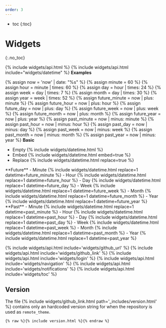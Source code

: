 ```yaml
---
order: 3
---
```


- toc
{:toc}

# Widgets
{:.no_toc}

{% include widgets/api.html %}
{% include widgets/api.html include="widgets/datetime" %}
**Examples**

{% assign now = 'now' | date: "%s" %}
{% assign minute = 60 %}
{% assign hour = minute | times: 60 %}
{% assign day = hour | times: 24 %}
{% assign week = day | times: 7 %}
{% assign month = day | times: 30 %}
{% assign year = week | times: 52 %}
{% assign future_minute = now | plus: minute %}
{% assign future_hour = now | plus: hour %}
{% assign future_day = now | plus: day %}
{% assign future_week = now | plus: week %}
{% assign future_month = now | plus: month %}
{% assign future_year = now | plus: year %}
{% assign past_minute = now | minus: minute %}
{% assign past_hour = now | minus: hour %}
{% assign past_day = now | minus: day %}
{% assign past_week = now | minus: week %}
{% assign past_month = now | minus: month %}
{% assign past_year = now | minus: year %}
**Basic**
- Empty {% include widgets/datetime.html %}
- Embed {% include widgets/datetime.html embed=true %}
- Replace {% include widgets/datetime.html replace=true %}

<div class="grid">
<div markdown=1>
**Future**
- Minute {% include widgets/datetime.html replace=1 datetime=future_minute %}
- Hour {% include widgets/datetime.html replace=1 datetime=future_hour %}
- Day {% include widgets/datetime.html replace=1 datetime=future_day %}
- Week {% include widgets/datetime.html replace=1 datetime=future_week %}
- Month {% include widgets/datetime.html replace=1 datetime=future_month %}
- Year {% include widgets/datetime.html replace=1 datetime=future_year %}
</div>
<div markdown=1>
**Past**
- Minute {% include widgets/datetime.html replace=1 datetime=past_minute %}
- Hour {% include widgets/datetime.html replace=1 datetime=past_hour %}
- Day {% include widgets/datetime.html replace=1 datetime=past_day %}
- Week {% include widgets/datetime.html replace=1 datetime=past_week %}
- Month {% include widgets/datetime.html replace=1 datetime=past_month %}
- Year {% include widgets/datetime.html replace=1 datetime=past_year %}
</div>
</div>

{% include widgets/api.html include='widgets/github_url' %}
{% include widgets/api.html include='widgets/github_link' %}
{% include widgets/api.html include='widgets/login' %}
{% include widgets/api.html include='widgets/navigation' %}
{% include widgets/api.html include='widgets/notifications' %}
{% include widgets/api.html include='widgets/toc' %}

## Version

The file {% include widgets/github_link.html path='_includes/version.html' %} contains only an hardcoded version string for when the repository is used as `remote_theme`.

```liquid
{% raw %}{% include version.html %}{% endraw %}
```
